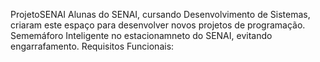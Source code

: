    ProjetoSENAI
Alunas do SENAI, cursando Desenvolvimento de Sistemas, criaram este espaço para desenvolver novos projetos de programação.
Sememáforo Inteligente no estacionamneto do SENAI, evitando engarrafamento.
Requisitos Funcionais: 

